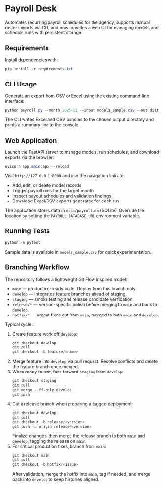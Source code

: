 # Payroll Desk

Automates recurring payroll schedules for the agency, supports manual roster imports via CLI, and now provides a web UI for managing models and schedule runs with persistent storage.

## Requirements

Install dependencies with:

```powershell
pip install -r requirements.txt
```

## CLI Usage

Generate an export from CSV or Excel using the existing command-line interface:

```powershell
python payroll.py --month 2025-11 --input models_sample.csv --out dist --preview
```

The CLI writes Excel and CSV bundles to the chosen output directory and prints a summary line to the console.

## Web Application

Launch the FastAPI server to manage models, run schedules, and download exports via the browser:

```powershell
uvicorn app.main:app --reload
```

Visit `http://127.0.0.1:8000` and use the navigation links to:

- Add, edit, or delete model records
- Trigger payroll runs for the target month
- Inspect payout schedules and validation findings
- Download Excel/CSV exports generated for each run

The application stores data in `data/payroll.db` (SQLite). Override the location by setting the `PAYROLL_DATABASE_URL` environment variable.

## Running Tests

```powershell
python -m pytest
```

Sample data is available in `models_sample.csv` for quick experimentation.

## Branching Workflow

The repository follows a lightweight Git Flow inspired model:

- `main` — production-ready code. Deploy from this branch only.
- `develop` — integrates feature branches ahead of staging.
- `staging` — smoke testing and release candidate verification.
- `release/*` — version-specific polish before merging to `main` and back to `develop`.
- `hotfix/*` — urgent fixes cut from `main`, merged to both `main` and `develop`.

Typical cycle:

1. Create feature work off `develop`:
	```powershell
	git checkout develop
	git pull
	git checkout -b feature/<name>
	```
2. Merge feature into `develop` via pull request. Resolve conflicts and delete the feature branch once merged.
3. When ready to test, fast-forward `staging` from `develop`:
	```powershell
	git checkout staging
	git pull
	git merge --ff-only develop
	git push
	```
4. Cut a release branch when preparing a tagged deployment:
	```powershell
	git checkout develop
	git pull
	git checkout -b release/<version>
	git push -u origin release/<version>
	```
	Finalize changes, then merge the release branch to both `main` and `develop`, tagging the release on `main`.
5. For critical production fixes, branch from `main`:
	```powershell
	git checkout main
	git pull
	git checkout -b hotfix/<issue>
	```
	After validation, merge the hotfix into `main`, tag if needed, and merge back into `develop` to keep histories aligned.
